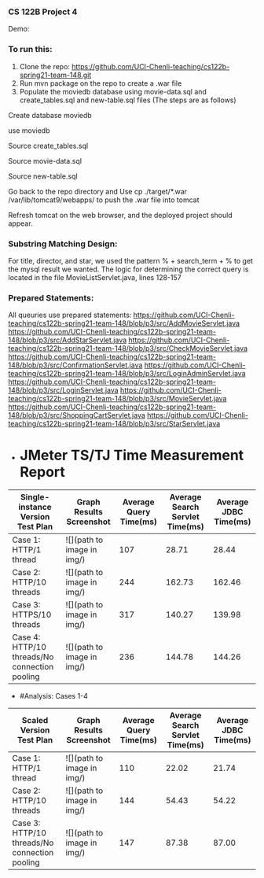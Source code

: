 ### CS 122B Project 4
Demo: 

### To run this:
1. Clone the repo: https://github.com/UCI-Chenli-teaching/cs122b-spring21-team-148.git
2. Run mvn package on the repo to create a .war file
3. Populate the moviedb database using movie-data.sql and create_tables.sql and new-table.sql files (The steps are as follows)

Create database moviedb

use moviedb

Source create_tables.sql

Source movie-data.sql

Source new-table.sql


Go back to the repo directory and Use cp ./target/*.war /var/lib/tomcat9/webapps/ to push the .war file into tomcat

Refresh tomcat on the web browser, and the deployed project should appear.

### Substring Matching Design:
For title, director, and star, we used the pattern % + search_term + % to get the mysql result we wanted.
The logic for determining the correct query is located in the file MovieListServlet.java, lines 128-157

### Prepared Statements:
All queuries use prepared statements:
https://github.com/UCI-Chenli-teaching/cs122b-spring21-team-148/blob/p3/src/AddMovieServlet.java
https://github.com/UCI-Chenli-teaching/cs122b-spring21-team-148/blob/p3/src/AddStarServlet.java
https://github.com/UCI-Chenli-teaching/cs122b-spring21-team-148/blob/p3/src/CheckMovieServlet.java
https://github.com/UCI-Chenli-teaching/cs122b-spring21-team-148/blob/p3/src/ConfirmationServlet.java
https://github.com/UCI-Chenli-teaching/cs122b-spring21-team-148/blob/p3/src/LoginAdminServlet.java
https://github.com/UCI-Chenli-teaching/cs122b-spring21-team-148/blob/p3/src/LoginServlet.java
https://github.com/UCI-Chenli-teaching/cs122b-spring21-team-148/blob/p3/src/MovieServlet.java
https://github.com/UCI-Chenli-teaching/cs122b-spring21-team-148/blob/p3/src/ShoppingCartServlet.java
https://github.com/UCI-Chenli-teaching/cs122b-spring21-team-148/blob/p3/src/StarServlet.java

- # JMeter TS/TJ Time Measurement Report

| **Single-instance Version Test Plan**          | **Graph Results Screenshot** | **Average Query Time(ms)** | **Average Search Servlet Time(ms)** | **Average JDBC Time(ms)** | 
|------------------------------------------------|------------------------------|----------------------------|-------------------------------------|---------------------------
| Case 1: HTTP/1 thread                          | ![](path to image in img/)   | 107                        | 28.71                               | 28.44                     |
| Case 2: HTTP/10 threads                        | ![](path to image in img/)   | 244                        | 162.73                              | 162.46                    | 
| Case 3: HTTPS/10 threads                       | ![](path to image in img/)   | 317                        | 140.27                              | 139.98                    | 
| Case 4: HTTP/10 threads/No connection pooling  | ![](path to image in img/)   | 236                        | 144.78                              | 144.26                    | 

- #Analysis: Cases 1-4

| **Scaled Version Test Plan**                   | **Graph Results Screenshot** | **Average Query Time(ms)** | **Average Search Servlet Time(ms)** | **Average JDBC Time(ms)** | 
|------------------------------------------------|------------------------------|----------------------------|-------------------------------------|---------------------------
| Case 1: HTTP/1 thread                          | ![](path to image in img/)   | 110                        | 22.02                               | 21.74                     |
| Case 2: HTTP/10 threads                        | ![](path to image in img/)   | 144                        | 54.43                               | 54.22                     |
| Case 3: HTTP/10 threads/No connection pooling  | ![](path to image in img/)   | 147                        | 87.38                               | 87.00                     |


